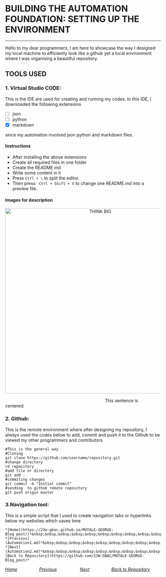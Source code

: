# BUILDING THE AUTOMATION FOUNDATION: SETTING UP THE ENVIRONMENT
---
Hello to my dear programmers, I am here to showcase the way I designed my local machine to efficiently look like a github yet a local environment where I was organising a beautiful repository.

## TOOLS USED
### 1. Virtual Studio CODE: 
This is the IDE are used for creating and running my codes.
In this IDE, I downloaded the following extensions
- [ ] json
- [ ] python
- [x] markdown

since my automation involved json python and markdown files.
#### Instructions
- After installing the above extensions
- Create all required files in one folder
- Create the README.md 
- Write some content in it
- Press ``` Ctrl + \ ``` to split the editor.
- Then press ``` Ctrl + Shift + V``` to change one README.md into a preview file.
#### Images for description 
<p align="center">
  <img src="https://github.com/23W-GBAC/MUTALE-GEORGE-Blog_post/assets/148863672/91ef068f-6309-486b-977e-18664d930141" alt="THINK BIG" width="600">
</p>
<p>
&nbsp;&nbsp;&nbsp;&nbsp;&nbsp;&nbsp;&nbsp;&nbsp;&nbsp;&nbsp;&nbsp;&nbsp;&nbsp;&nbsp;&nbsp;&nbsp;&nbsp;&nbsp;&nbsp;&nbsp;&nbsp;&nbsp;&nbsp;&nbsp;&nbsp;&nbsp;&nbsp;&nbsp;&nbsp;&nbsp;&nbsp;&nbsp;&nbsp;&nbsp;&nbsp;&nbsp;&nbsp;&nbsp;&nbsp;&nbsp;&nbsp;&nbsp;&nbsp;&nbsp;&nbsp;&nbsp;&nbsp;&nbsp;&nbsp;&nbsp;&nbsp;&nbsp;&nbsp;&nbsp;&nbsp;&nbsp;&nbsp;&nbsp;&nbsp;&nbsp;&nbsp;&nbsp;&nbsp;&nbsp;&nbsp;&nbsp;&nbsp;&nbsp;&nbsp;&nbsp;&nbsp;&nbsp;&nbsp;&nbsp;&nbsp;&nbsp;&nbsp;&nbsp;&nbsp;&nbsp;&nbsp;&nbsp;This sentence is centered.&nbsp;&nbsp;&nbsp;&nbsp;&nbsp;&nbsp;&nbsp;
</p>

### 2. Github:
This is the remote environment where after designing my repository, I always used the codes below to add, commit and push it to the Github to be viewed my other programmers and contributors 

```
#This is the general way
#Cloning
git clone https://github.com/username/repository.git
#change directory
cd repository
#add file or directory
git add .
#commiting changes
git commit -m "Initial commit"
#sending  to github remote repository
git push origin master

```
### 3.Navigation tool:
This is a simple script that I used to create navigation tabs or hyperlinks below my websites which saves time

```
*[Home](https://23w-gbac.github.io/MUTALE-GEORGE-Blog_post/)*&nbsp;&nbsp;&nbsp;&nbsp;&nbsp;&nbsp;&nbsp;&nbsp;&nbsp;&nbsp;&nbsp;&nbsp;&nbsp;&nbsp;&nbsp;&nbsp;&nbsp; *[Previous](Automation1.md)*&nbsp;&nbsp;&nbsp;&nbsp;&nbsp;&nbsp;&nbsp;&nbsp;&nbsp;&nbsp;&nbsp;&nbsp;&nbsp;&nbsp;&nbsp;&nbsp;&nbsp;&nbsp; *[Next](Automation2.md)*&nbsp;&nbsp;&nbsp;&nbsp;&nbsp;&nbsp;&nbsp;&nbsp;&nbsp;&nbsp;&nbsp;&nbsp;&nbsp;&nbsp;&nbsp;&nbsp;&nbsp;&nbsp;*[Back to Repository](https://github.com/23W-GBAC/MUTALE-GEORGE-Blog_post)*
```

*[Home](https://23w-gbac.github.io/MUTALE-GEORGE-Blog_post/)*&nbsp;&nbsp;&nbsp;&nbsp;&nbsp;&nbsp;&nbsp;&nbsp;&nbsp;&nbsp;&nbsp;&nbsp;&nbsp;&nbsp;&nbsp;&nbsp;&nbsp; *[Previous](Automation1.md)*&nbsp;&nbsp;&nbsp;&nbsp;&nbsp;&nbsp;&nbsp;&nbsp;&nbsp;&nbsp;&nbsp;&nbsp;&nbsp;&nbsp;&nbsp;&nbsp;&nbsp;&nbsp; *[Next](Automation3.md)*&nbsp;&nbsp;&nbsp;&nbsp;&nbsp;&nbsp;&nbsp;&nbsp;&nbsp;&nbsp;&nbsp;&nbsp;&nbsp;&nbsp;&nbsp;&nbsp;&nbsp;&nbsp;*[Back to Repository](https://github.com/23W-GBAC/MUTALE-GEORGE-Blog_post)*
